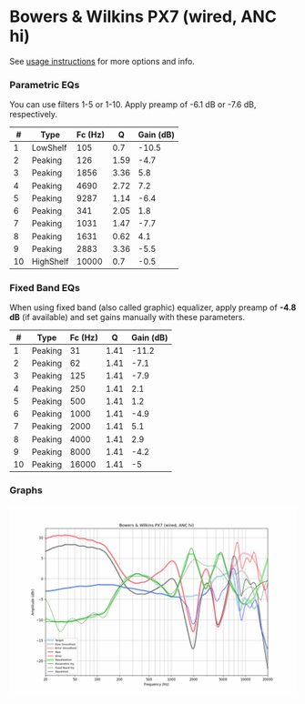 # Bowers & Wilkins PX7 (wired, ANC hi)
See [usage instructions](https://github.com/jaakkopasanen/AutoEq#usage) for more options and info.

### Parametric EQs
You can use filters 1-5 or 1-10. Apply preamp of -6.1 dB or -7.6 dB, respectively.

|   # | Type      |   Fc (Hz) |    Q |   Gain (dB) |
|-----|-----------|-----------|------|-------------|
|   1 | LowShelf  |       105 | 0.7  |       -10.5 |
|   2 | Peaking   |       126 | 1.59 |        -4.7 |
|   3 | Peaking   |      1856 | 3.36 |         5.8 |
|   4 | Peaking   |      4690 | 2.72 |         7.2 |
|   5 | Peaking   |      9287 | 1.14 |        -6.4 |
|   6 | Peaking   |       341 | 2.05 |         1.8 |
|   7 | Peaking   |      1031 | 1.47 |        -7.7 |
|   8 | Peaking   |      1631 | 0.62 |         4.1 |
|   9 | Peaking   |      2883 | 3.36 |        -5.5 |
|  10 | HighShelf |     10000 | 0.7  |        -0.5 |

### Fixed Band EQs
When using fixed band (also called graphic) equalizer, apply preamp of **-4.8 dB** (if available) and set gains manually with these parameters.

|   # | Type    |   Fc (Hz) |    Q |   Gain (dB) |
|-----|---------|-----------|------|-------------|
|   1 | Peaking |        31 | 1.41 |       -11.2 |
|   2 | Peaking |        62 | 1.41 |        -7.1 |
|   3 | Peaking |       125 | 1.41 |        -7.9 |
|   4 | Peaking |       250 | 1.41 |         2.1 |
|   5 | Peaking |       500 | 1.41 |         1.2 |
|   6 | Peaking |      1000 | 1.41 |        -4.9 |
|   7 | Peaking |      2000 | 1.41 |         5.1 |
|   8 | Peaking |      4000 | 1.41 |         2.9 |
|   9 | Peaking |      8000 | 1.41 |        -4.2 |
|  10 | Peaking |     16000 | 1.41 |        -5   |

### Graphs
![](./Bowers%20&%20Wilkins%20PX7%20(wired,%20ANC%20hi).png)
